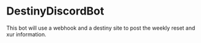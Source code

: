 # DestinyDiscordBot
This bot will use a webhook and a destiny site to post the weekly reset and xur information.
